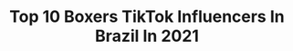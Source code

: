 ---
title: Top 10 Boxers TikTok Influencers In Brazil In 2021
description: >-
  Find top boxers TikTok influencers in Brazil in 2021. Most popular hashtags: #tiktok #boxer #foryou #fy.
platform: TikTok
hits: 8
text_top: Discover the top-rated TikTok accounts on inBeat.
text_bottom: Our database aggregates 8 TikTok influencers like this in Brazil for you to collaborate.
profiles:
  - username: "soartesmarciais"
    fullname: >-
      só ARTES MARCIAIS!!
    bio: >-
      
    location: "Brazil"
    followers: 51800
    engagement: 677
    commentsToLikes: 0.003040
    id: ckbqns6x28mu30j235f91adzw
    verified: false
    hashtags: "#luta, #chute, #nobrearteboxe, #boxe"
  - username: "wallace_mutante"
    fullname: >-
      Wallace_Mutante
    bio: >-
      
    location: "Brazil"
    followers: 9487
    engagement: 378
    commentsToLikes: 0.026850
    id: ck9nejb5ydm8z0j78s55w69dd
    verified: false
    hashtags: "#judo, #tiktok, #mma, #taijutsu"
  - username: "dbmaiaa"
    fullname: >-
      Daniel Maia
    bio: >-
      Vamos praticar um esporte e ser feliz?
    location: "Brazil"
    followers: 24500
    engagement: 1172
    commentsToLikes: 0.043972
    id: ck9aa7375jasx0j787vllmoxa
    verified: false
    hashtags: "#skateboarding, #sk8, #skatelongboard, #skatelife"
  - username: "veguia"
    fullname: >-
      Veguia
    bio: >-
      🌱 Guia vegano de vídeos, receitas, lugares e marcas. Liberdade animal! 🐷💚
    location: "Brazil"
    followers: 6629
    engagement: 1542
    commentsToLikes: 0.031486
    id: ck8s84d0ys0hu0j78osq04x7u
    verified: false
    hashtags: "#videosfofos, #fofo, #dog, #vegano"
  - username: "milenagobbo29"
    fullname: >-
      milenagobbo
    bio: >-
      
    location: "Brazil"
    followers: 16600
    engagement: 551
    commentsToLikes: 0.021899
    id: ckc7zqcox1f2g0j23jp14b9rx
    verified: false
    hashtags: "#fly, #foryou, #tiktok, #dancinhasdotiktok"
  - username: "alexoliveira_oficiall"
    fullname: >-
      Alex Oliveira
    bio: >-
      INSTAGRAM @alexoliveira_oficiall https://bit.ly/3dMaT3G
    location: "Brazil"
    followers: 35900
    engagement: 702
    commentsToLikes: 0.031524
    id: ckacn6qglmo2j0i788qkznh8u
    verified: false
    hashtags: "#tiktok, #meme, #video, #viral"
  - username: "anaribeirolove_me"
    fullname: >-
      user7768593790133
    bio: >-
      Tiktok aleatório 😅 🇧🇷-SP 🐠 #aprendiz💛
    location: "Brazil"
    followers: 2101
    engagement: 467
    commentsToLikes: 0.034401
    id: ckdseifwcle790j23gjw4j7bq
    verified: false
    hashtags: "#fy, #tiktok, #fyp, #viral"
  - username: "videostop2021"
    fullname: >-
      Vídeos Top
    bio: >-
      COLOCA ESSE CÓDIGO👉🏽 26921115 👈🏽alí na moeda dourada e ganhe R$ 5,00🤑
    location: "Brazil"
    followers: 30700
    engagement: 577
    commentsToLikes: 0.017615
    id: ckbf3qfp9rsh80j23t0re3hxu
    verified: false
    hashtags: "#fut, #fyp, #soccer, #foryoupage"
---